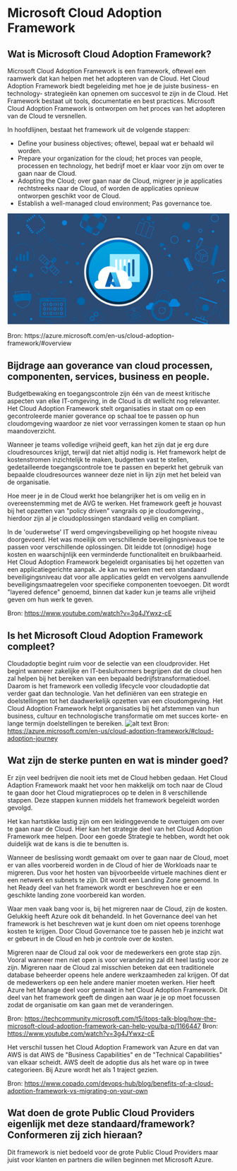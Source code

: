 # Microsoft Cloud Adoption Framework
## Wat is Microsoft Cloud Adoption Framework?
Microsoft Cloud Adoption Framework is een framework, oftewel een raamwerk dat kan helpen met het adopteren van de Cloud. Het Cloud Adoption Framework biedt begeleiding met hoe je de juiste business- en technology- strategieën kan opnemen om succesvol te zijn in de Cloud. Het Framework bestaat uit tools, documentatie en best practices. Microsoft Cloud Adoption Framework is ontworpen om het proces van het adopteren van de Cloud te versnellen.  

In hoofdlijnen, bestaat het framework uit de volgende stappen: 

- Define your business objectives; oftewel, bepaal wat er behaald wil worden. 
- Prepare your organization for the cloud; het proces van people, processen en technology, het bedrijf moet er klaar voor zijn om over te gaan naar de Cloud. 
- Adopting the Cloud; over gaan naar de Cloud, migreer je je applicaties rechtstreeks naar de Cloud, of worden de applicaties opnieuw ontworpen geschikt voor de Cloud.  
- Establish a well-managed cloud environment; Pas governance toe.
 
<p align="center">
  <img src="https://github.com/zmasis/Microsoft-Cloud-Adoption-Framework/blob/main/microsoft-cloud-adoption-framework-for-azure-social.png?raw=true"/>
</p>
Bron: https://azure.microsoft.com/en-us/cloud-adoption-framework/#overview

## Bijdrage aan goverance van cloud processen, componenten, services, business en people.
Budgetbewaking en toegangscontrole zijn één van de meest kritische aspecten van elke IT-omgeving, in de Cloud is dit wellicht nog relevanter. Het Cloud Adoption Framework stelt organisaties in staat om op een gecontroleerde manier goverance op schaal toe te passen op hun cloudomgeving waardoor ze niet voor verrassingen komen te staan op hun maandoverzicht. 

Wanneer je teams volledige vrijheid geeft, kan het zijn dat je erg dure cloudresources krijgt, terwijl dat niet altijd nodig is. Het framework helpt de kostenstromen inzichtelijk te maken, budgetten vast te stellen, gedetailleerde toegangscontrole toe te passen en beperkt het gebruik van bepaalde cloudresources wanneer deze niet in lijn zijn met het beleid van de organisatie. 

Hoe meer je in de Cloud werkt hoe belangrijker het is om veilig en in overeenstemming met de AVG te werken. Het framework geeft je houvast bij het opzetten van "policy driven" vangrails op je cloudomgeving., hierdoor zijn al je cloudoplossingen standaard veilig en compliant.  

In de 'ouderwetse' IT werd omgevingsbeveiliging op het hoogste niveau doorgevoerd. Het was moeilijk om verschillende beveiligingsniveaus toe te passen voor verschillende oplossingen. Dit leidde tot (onnodige) hoge kosten en waarschijnlijk een verminderde functionaliteit en bruikbaarheid. Het Cloud Adoption Framework begeleidt organisaties bij het opzetten van een applicatiegerichte aanpak. Je kan nu werken met een standaard beveiligingsniveau dat voor alle applicaties geldt en vervolgens aanvullende beveiligingsmaatregelen voor specifieke componenten toevoegen. Dit wordt "layered defence" genoemd, binnen dat kader kun je teams alle vrijheid geven om hun werk te geven. 

Bron: https://www.youtube.com/watch?v=3g4JYwxz-cE

## Is het Microsoft Cloud Adoption Framework compleet?
Cloudadoptie begint ruim voor de selectie van een cloudprovider. Het begint wanneer zakelijke en IT-besluitvormers begrijpen dat de cloud hen zal helpen bij het bereiken van een bepaald bedrijfstransformatiedoel. Daarom is het framework een volledig lifecycle voor cloudadoptie dat verder gaat dan technologie. Van het definiëren van een strategie en doelstellingen tot het daadwerkelijk opzetten van een cloudomgeving. Het Cloud Adoption Framework helpt organisaties bij het afstemmen van hun business, cultuur en technologische transformatie om met succes korte- en lange termijn doelstellingen te bereiken.
![alt text](https://github.com/zmasis/Microsoft-Cloud-Adoption-Framework-/blob/main/cloudadoption.gif?raw=true)
Bron: https://azure.microsoft.com/en-us/cloud-adoption-framework/#cloud-adoption-journey

## Wat zijn de sterke punten en wat is minder goed?
Er zijn veel bedrijven die nooit iets met de Cloud hebben gedaan. Het Cloud Adaption Framework maakt het voor hen makkelijk om toch naar de Cloud te gaan door het Cloud migratieproces op te delen in 8 verschillende stappen. Deze stappen kunnen middels het framework begeleidt worden gevolgd. 

Het kan hartstikke lastig zijn om een leidinggevende te overtuigen om over te gaan naar de Cloud. Hier kan het strategie deel van het Cloud Adoption Framework mee helpen. Door een goede Strategie te hebben, wordt het ook duidelijk wat de kans is die te benutten is.  

Wanneer de beslissing wordt gemaakt om over te gaan naar de Cloud, moet er van alles voorbereid worden in de Cloud of hier de Workloads naar te migreren. Dus voor het hosten van bijvoorbeelde virtuele machines dient er een netwerk en subnets te zijn. Dit wordt een Landing Zone genoemd. In het Ready deel van het framework wordt er beschreven hoe er een geschikte landing zone voorbereid kan worden.  

Waar men vaak bang voor is, bij het migreren naar de Cloud, zijn de kosten. Gelukkig heeft Azure ook dit behandeld. In het Governance deel van het framework is het beschreven wat je kunt doen om niet opeens torenhoge kosten te krijgen. Door Cloud Governance toe te passen heb je inzicht wat er gebeurt in de Cloud en heb je controle over de kosten.  

Migreren naar de Cloud zal ook voor de medewerkers een grote stap zijn. Vooral wanneer men niet open is voor verandering zal dit heel lastig voor ze zijn. Migreren naar de Cloud zal misschien beteken dat een traditionele database beheerder opeens hele andere werkzaamheden zal krijgen. Of dat de medewerkers op een hele andere manier moeten werken. Hier heeft Azure het Manage deel voor gemaakt in het Cloud Adoption Framework. Dit deel van het framework geeft de dingen aan waar je je op moet focussen zodat de organisatie om kan gaan met de veranderingen.  

Bron: https://techcommunity.microsoft.com/t5/itops-talk-blog/how-the-microsoft-cloud-adoption-framework-can-help-you/ba-p/1166447
Bron: https://www.youtube.com/watch?v=3g4JYwxz-cE

Het verschil tussen het Cloud Adoption Framework van Azure en dat van AWS is dat AWS de "Business Capabilities" en de "Technical Capabilities" van elkaar scheidt. AWS deelt de adoptie dus als het ware op in twee categorieen. Bij Azure wordt het als 1 traject gezien. 

Bron: https://www.copado.com/devops-hub/blog/benefits-of-a-cloud-adoption-framework-vs-migrating-on-your-own

## Wat doen de grote Public Cloud Providers eigenlijk met deze standaard/framework? Conformeren zij zich hieraan? 
Dit framework is niet bedoeld voor de grote Public Cloud Providers maar juist voor klanten en partners die willen beginnen met Microsoft Azure.  
